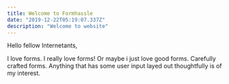 ```yaml
---
title: Welcome to Formhassle
date: "2019-12-22T05:19:07.337Z"
description: "Welcome to website"
---
```


Hello fellow Internetants,

I love forms. I really love forms! Or maybe i just love good forms. Carefully crafted forms. Anything that has some user input layed out thoughtfully is of my interest.
